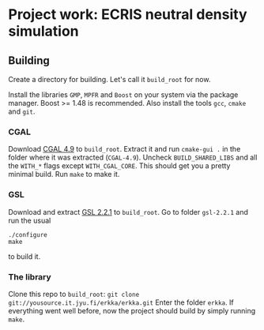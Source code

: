 # Project work: ECRIS neutral density simulation

## Building
Create a directory for building. Let's call it `build_root` for now.

Install the libraries `GMP`, `MPFR` and `Boost` on your system via the package manager.
Boost >= 1.48 is recommended.
Also install the tools `gcc`, `cmake` and `git`.

### CGAL
Download [CGAL 4.9](https://github.com/CGAL/cgal/releases/download/releases%2FCGAL-4.9/CGAL-4.9.tar.xz) to `build_root`. Extract it and run `cmake-gui .` in the folder where it was extracted (`CGAL-4.9`). Uncheck `BUILD_SHARED_LIBS` and all the `WITH_*` flags except `WITH_CGAL_CORE`. This should get you a pretty minimal build. Run `make` to make it.

### GSL
Download and extract [GSL 2.2.1](ftp://ftp.gnu.org/gnu/gsl/gsl-2.2.1.tar.gz) to `build_root`. Go to folder `gsl-2.2.1` and run the usual
```
./configure
make
```
to build it.

### The library
Clone this repo to `build_root`:
`git clone git://yousource.it.jyu.fi/erkka/erkka.git`
Enter the folder `erkka`. If everything went well before, now the project should
build by simply running `make`.


